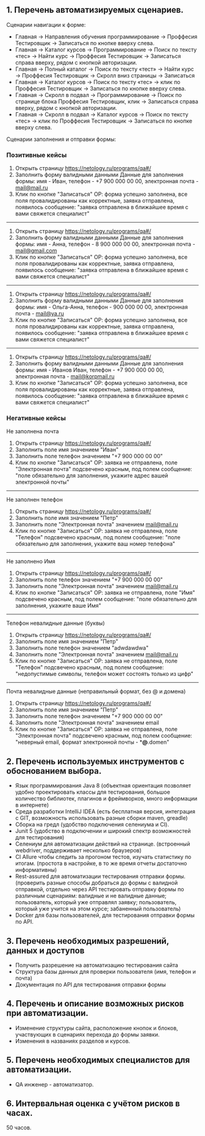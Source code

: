 ## 1.	Перечень автоматизируемых сценариев.

Сценарии навигации к форме:

-	Главная → Направления обучения программирование → Проффесия Тестировщик → Записаться по кнопке вверху слева.
-	Главная → Каталог курсов → Программирование → Поиск по тексту «тес» → Найти курс → Проффесия Тестировщик → Записаться справа вверху, рядом с кнопкой авторизации.
-	Главная → Полный каталог → Поиск по тексту «тест» → Найти курс → Проффесия Тестировщик → Скролл вниз страницы → Записаться
-	Главная → Каталог курсов → Поиск по тексту «тес» → клик по Проффесия Тестировщик → Записаться по кнопке вверху слева.
-	Главная → Скролл в подвал → Программирование → Поиск по странице блока Проффесия Тестировщик, клик → Записаться справа вверху, рядом с кнопкой авторизации.
-	Главная → Скролл в подвал → Каталог курсов → Поиск по тексту «тес» → клик по Проффесия Тестировщик → Записаться по кнопке вверху слева.

Сценарии заполнения и отправки формы:

### Позитивные кейсы

1. Открыть страницу https://netology.ru/programs/qa#/
2. Заполнить форму валидными данными
   Данные для заполнения формы: имя - Иван, телефон - +7 900 000 00 00, электронная почта - mail@mail.ru
3. Клик по кнопке "Записаться"
   ОР: форма успешно заполнена, все поля провалидированы как корректные, заявка отправлена, появилось сообщение: "заявка отправлена в ближайшее время с вами свяжется специалист"
 ---
1. Открыть страницу https://netology.ru/programs/qa#/
2. Заполнить форму валидными данными
   Данные для заполнения формы: имя - Анна, телефон - 8 900 000 00 00, электронная почта - mail@gmail.com
3. Клик по кнопке "Записаться"
   ОР: форма успешно заполнена, все поля провалидированы как корректные, заявка отправлена, появилось сообщение: "заявка отправлена в ближайшее время с вами свяжется специалист"
 ---
1. Открыть страницу https://netology.ru/programs/qa#/
2. Заполнить форму валидными данными
   Данные для заполнения формы: имя - Ольга-Анна, телефон - 900 000 00 00, электронная почта - mail@ya.ru
3. Клик по кнопке "Записаться"
   ОР: форма успешно заполнена, все поля провалидированы как корректные, заявка отправлена, появилось сообщение: "заявка отправлена в ближайшее время с вами свяжется специалист"
  ---
1. Открыть страницу https://netology.ru/programs/qa#/
2. Заполнить форму валидными данными
   Данные для заполнения формы: имя - Иванов Иван, телефон - +7 900 000 00 00, электронная почта - mail@korpmail.ru
3. Клик по кнопке "Записаться"
   ОР: форма успешно заполнена, все поля провалидированы как корректные, заявка отправлена, появилось сообщение: "заявка отправлена в ближайшее время с вами свяжется специалист"

### Негативные кейсы

Не заполнена почта
1. Открыть страницу https://netology.ru/programs/qa#/
2. Заполнить поле имя значением "Иван"
3. Заполнить поле телефон значением "+7 900 000 00 00"
4. Клик по кнопке "Записаться"
   ОР: заявка не отправлена, поле "Электронная почта" подсвечено красным, под полем сообщение: "поле обязательно для заполнения, укажите адрес вашей электронной почты"
  ---
Не заполнен телефон
1. Открыть страницу https://netology.ru/programs/qa#/
2. Заполнить поле имя значением "Петр"
3. Заполнить поле "Электронная почта" значением mail@mail.ru
4. Клик по кнопке "Записаться"
   ОР: заявка не отправлена, поле "Телефон" подсвечено красным, под полем сообщение: "поле обязательно для заполнения, укажите ваш номер телефона"
  ---
Не заполнено Имя
1. Открыть страницу https://netology.ru/programs/qa#/
2. Заполнить поле телефон значением "+7 900 000 00 00"
3. Заполнить поле "Электронная почта" значением mail@mail.ru
4. Клик по кнопке "Записаться"
   ОР: заявка не отправлена, поле "Имя" подсвечено красным, под полем сообщение: "поле обязательно для заполнения, укажите ваше Имя"
  ---
Телефон невалидные данные (буквы)
1. Открыть страницу https://netology.ru/programs/qa#/
2. Заполнить поле имя значением "Петр"
3. Заполнить поле телефон значением "adwdawdwa"
4. Заполнить поле "Электронная почта" значением mail@mail.ru
5. Клик по кнопке "Записаться"
   ОР: заявка не отправлена, поле "Телефон" подсвечено красным, под полем сообщение: "недопустимые символы, телефон может состоять только из цифр"
  ---
Почта невалидные данные (неправильный формат, без @ и домена)
1. Открыть страницу https://netology.ru/programs/qa#/
2. Заполнить поле имя значением "Петр"
3. Заполнить поле телефон значением "+7 900 000 00 00"
4. Заполнить поле "Электронная почта" значением email
5. Клик по кнопке "Записаться"
   ОР: заявка не отправлена, поле "Электронная почта" подсвечено красным, под полем сообщение: "неверный email, формат электронной почты - ***@**.domen"


## 2.	Перечень используемых инструментов с обоснованием выбора.

- Язык программирования Java 8 (объектная ориентация позволяет удобно проектировать классы для тестирования, большое количество библиотек, плагинов и фреймворков, много информации в интернете)
- Среда разработки IntelliJ IDEA (есть бесплатная версия, интеграция с GIT, возможность использовать разные сборки maven, greadle)
-	Сборка на гредл (удобство подключения селениума и CI).
- Junit 5 (удобство в подключении и широкий спектр возможностей для тестирования)
-	Селениум для автоматизации действий на странице. (встроенный webdriver, поддерживает несколько браузеров)
-	CI Allure чтобы следить за прогоном тестов, изучать статистику по итогам. (простота в настройке, в то же время отчеты достаточно информативны)
-	Rest-assured для автоматизации тестирования отправки формы. (проверить разные способы добраться до формы с валидной отправкой, отдельно через API тестировать отправку формы по различным сценариям: валидные и не валидные данные; пользователь, который уже отправлял заявку; пользователь, который уже учится на этом курсе; забаненный пользователь)
-	Docker для базы пользователей, для тестирования отправки формы по API.

## 3.	Перечень необходимых разрешений, данных и доступов

- Получить разрешение на автоматизацию тестирования сайта
-	Структура базы данных для проверки пользователя (имя, телефон и почта)
-	Документация по API для тестирования отправки формы

## 4.	Перечень и описание возможных рисков при автоматизации.

-	Изменение структуры сайта, расположение кнопок и блоков, участвующих в сценариях перехода до формы заявки.
-	Изменения в названиях разделов и курсов.

## 5.	Перечень необходимых специалистов для автоматизации.

- QA инженер - автоматизатор.

## 6.	Интервальная оценка с учётом рисков в часах.

50 часов. 
